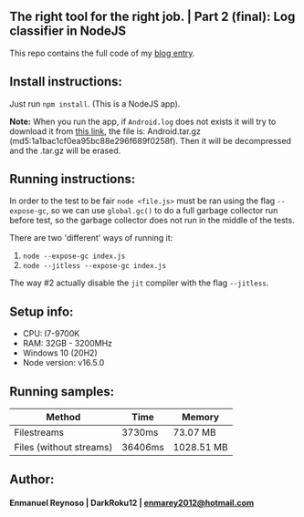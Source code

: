 ## The right tool for the right job. | Part 2 (final): Log classifier in NodeJS ##

This repo contains the full code of my [blog entry](https://code.darkroku12.ovh/7-log-classifier-part-2/).

## Install instructions:

Just run `npm install`. (This is a NodeJS app).

__Note:__ When you run the app, if `Android.log` does not exists it will try to download it from [this link](https://doi.org/10.5281/zenodo.1144100), the file is: Android.tar.gz (md5:1a1bac1cf0ea95bc88e296f689f0258f). Then it will be decompressed and the .tar.gz will be erased.

## Running instructions:

In order to the test to be fair `node <file.js>` must be ran using the flag `--expose-gc`,
so we can use `global.gc()` to do a full garbage collector run before test, so the garbage collector does not run
in the middle of the tests.

There are two 'different' ways of running it:
1) `node --expose-gc index.js`
2) `node --jitless --expose-gc index.js`

The way #2 actually disable the `jit` compiler with the flag `--jitless`.

## Setup info:
- CPU: I7-9700K
- RAM: 32GB - 3200MHz
- Windows 10 (20H2)
- Node version: v16.5.0

## Running samples:

| Method                  | Time    | Memory     |
|-------------------------|---------|------------|
| Filestreams             | 3730ms  | 73.07 MB   |
| Files (without streams) | 36406ms | 1028.51 MB |

## Author:
#### Enmanuel Reynoso | DarkRoku12 | enmarey2012@hotmail.com